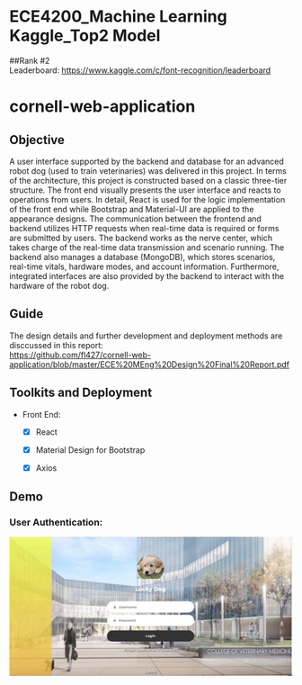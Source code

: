 # ECE4200_Machine Learning Kaggle_Top2 Model
##Rank #2  
Leaderboard: https://www.kaggle.com/c/font-recognition/leaderboard
# cornell-web-application

## Objective

A user interface supported by the backend and database for an advanced robot dog (used to train veterinaries) was delivered in this project. In terms of the architecture, this project is constructed based on a classic three-tier structure. The front end visually presents the user interface and reacts to operations from users. In detail, React is used for the logic implementation of the front end while Bootstrap and Material-UI are applied to the appearance designs. The communication between the frontend and backend utilizes HTTP requests when real-time data is required or forms are submitted by users. The backend works as the nerve center, which takes charge of the real-time data transmission and scenario running. The backend also manages a database (MongoDB), which stores scenarios, real-time vitals, hardware modes, and account information. Furthermore, integrated interfaces are also provided by the backend to interact with the hardware of the robot dog. 


## Guide
The design details and further development and deployment methods are disccussed in this report:  
https://github.com/fl427/cornell-web-application/blob/master/ECE%20MEng%20Design%20Final%20Report.pdf

## Toolkits and Deployment

- Front End:
  - [x] React
  - [x] Material Design for Bootstrap
  - [x] Axios


## Demo
### User Authentication:
  ![image](https://github.com/fl427/cornell-web-application/blob/master/Demo/0.jpg)
